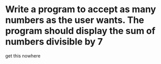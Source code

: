# Write a program to accept as many numbers as the user wants. The program should display the sum of numbers divisible by 7
get this nowhere 
